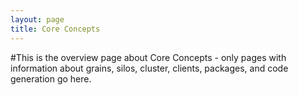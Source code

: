 ```yaml
---
layout: page
title: Core Concepts
---
```

#This is the overview page about Core Concepts - only pages with information about grains, silos, cluster, clients, packages, and code generation go here.


